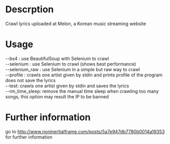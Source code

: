 # Descrption
Crawl lyrics uploaded at Melon, a Korean music streaming website

# Usage
--bs4 : use BeautifulSoup with Selenium to crawl<br/>
--selenium : use Selenium to crawl (shows best performance)<br/>
--selenium_raw : use Selenium in a simple but raw way to crawl<br/>
--profile : crawls one artist given by stdin and prints profile of the program does not save the lyrics<br/>
--test: crawls one artist given by stdin and saves the lyrics<br/>
--rm_time_sleep: remove the manual time sleep when crawling too many songs, this option may result the IP to be banned

# Further information
go to http://www.noninertialframe.com/posts/5a7e947db7780b0014a19353 for further information
